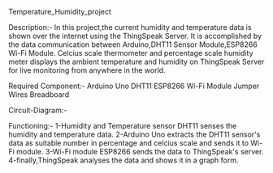 Temperature_Humidity_project

Description:-
In this project,the current humidity and temperature data is shown over the internet using the ThingSpeak Server.
It is accomplished by the data communication between Arduino,DHT11 Sensor Module,ESP8266 Wi-Fi Module.
Celcius scale thermometer and percentage scale humidity meter displays the ambient temperature and humidity
on ThingSpeak Server for live monitoring from anywhere in the world.

Required Component:-
Arduino Uno
DHT11
ESP8266 Wi-Fi Module
Jumper Wires
Breadboard

Circuit-Diagram:-







Functioning:-
1-Humidity and Temperature sensor DHT11 senses the humidity and temperature data.
2-Arduino Uno extracts the DHT11 sensor's data as suitable number in percentage and celcius scale
and sends it to Wi-Fi module.
3-Wi-Fi module ESP8266 sends the data to ThingSpeak's server.
4-finally,ThingSpeak analyses the data and shows it in a graph form.







